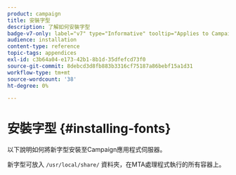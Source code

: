 ```yaml
---
product: campaign
title: 安裝字型
description: 了解如何安裝字型
badge-v7-only: label="v7" type="Informative" tooltip="Applies to Campaign Classic v7 only"
audience: installation
content-type: reference
topic-tags: appendices
exl-id: c3b64a04-e173-42b1-8b1d-35dfefcd73f0
source-git-commit: 8debcd3d8fb883b3316cf75187a86bebf15a1d31
workflow-type: tm+mt
source-wordcount: '38'
ht-degree: 0%

---
```


# 安裝字型 {#installing-fonts}



以下說明如何將新字型安裝至Campaign應用程式伺服器。

新字型可放入 `/usr/local/share/` 資料夾，在MTA處理程式執行的所有容器上。
